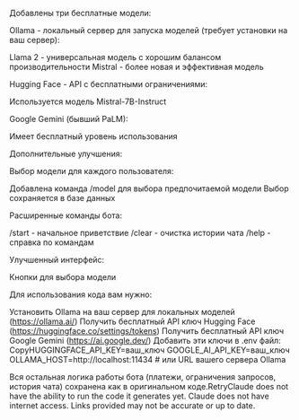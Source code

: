 Добавлены три бесплатные модели:

Ollama - локальный сервер для запуска моделей (требует установки на ваш сервер):

Llama 2 - универсальная модель с хорошим балансом производительности
Mistral - более новая и эффективная модель


Hugging Face - API с бесплатными ограничениями:

Используется модель Mistral-7B-Instruct


Google Gemini (бывший PaLM):

Имеет бесплатный уровень использования



Дополнительные улучшения:

Выбор модели для каждого пользователя:

Добавлена команда /model для выбора предпочитаемой модели
Выбор сохраняется в базе данных


Расширенные команды бота:

/start - начальное приветствие
/clear - очистка истории чата
/help - справка по командам


Улучшенный интерфейс:

Кнопки для выбора модели



Для использования кода вам нужно:

Установить Ollama на ваш сервер для локальных моделей (https://ollama.ai/)
Получить бесплатный API ключ Hugging Face (https://huggingface.co/settings/tokens)
Получить бесплатный API ключ Google Gemini (https://ai.google.dev/)
Добавить эти ключи в .env файл:
CopyHUGGINGFACE_API_KEY=ваш_ключ
GOOGLE_AI_API_KEY=ваш_ключ
OLLAMA_HOST=http://localhost:11434  # или URL вашего сервера Ollama


Вся остальная логика работы бота (платежи, ограничения запросов, история чата) сохранена как в оригинальном коде.RetryClaude does not have the ability to run the code it generates yet. Claude does not have internet access. Links provided may not be accurate or up to date.